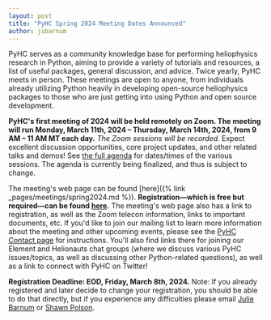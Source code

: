 ```yaml
---
layout: post
title: "PyHC Spring 2024 Meeting Dates Announced"
author: jibarnum
---
```


PyHC serves as a community knowledge base for performing heliophysics research in Python, aiming to provide a variety of tutorials and resources, a list of useful packages, general discussion, and advice. Twice yearly, PyHC meets in person. These meetings are open to anyone, from individuals already utilizing Python heavily in developing open-source heliophysics packages to those who are just getting into using Python and open source development.

**PyHC's first meeting of 2024 will be held remotely on Zoom. The meeting will run Monday, March 11th, 2024 – Thursday, March 14th, 2024, from 9 AM – 11 AM MT each day.** _The Zoom sessions will be recorded._ Expect excellent discussion opportunities, core project updates, and other related talks and demos! See [the full agenda](https://docs.google.com/spreadsheets/d/1FpjjlXckBGXBVSEt9lEClNf_ORbnGOrEzKd5av_cFXY/edit?usp=sharing) for dates/times of the various sessions. The agenda is currently being finalized, and thus is subject to change.

The meeting's web page can be found [here]({% link
_pages/meetings/spring2024.md %}). **Registration—which is free but required—can be found [here](https://forms.gle/WAB9fpiFygdBZo7n6).** The meeting's web page also has a link to registration, as well as the Zoom telecon information, links to important documents, etc. If you'd like to join our mailing list to learn more information about the meeting and other upcoming events, please see the [PyHC Contact page](http://heliopython.org/contact/) for instructions. You'll also find links there for joining our Element and Helionauts chat groups (where we discuss various PyHC issues/topics, as well as discussing other Python-related questions), as well as a link to connect with PyHC on Twitter!

**Registration Deadline: EOD, Friday, March 8th, 2024.**
Note: If you already registered and later decide to change your registration, you should be able to do that directly, but if you experience any difficulties please email [Julie Barnum](mailto:Julie.Barnum@lasp.colorado.edu) or [Shawn Polson](mailto:shawn.polson@lasp.colorado.edu).

